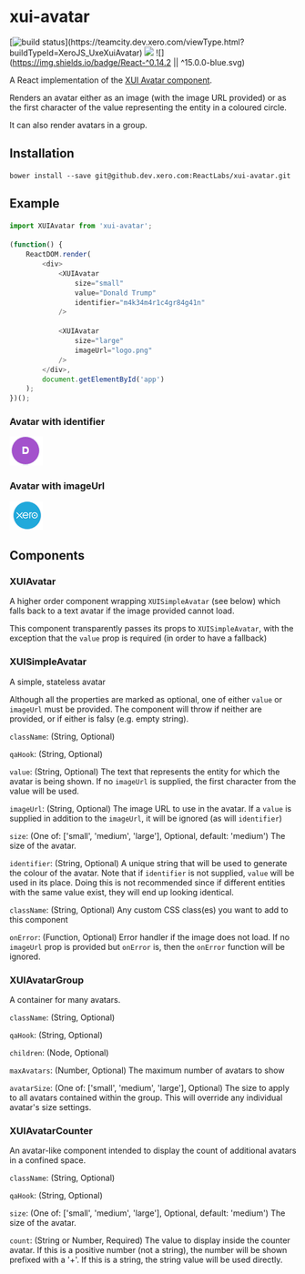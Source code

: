 xui-avatar
===========

[![build status](https://teamcity.dev.xero.com/app/rest/builds/buildType:(id:XeroJS_UxeXuiAvatar)/statusIcon)](https://teamcity.dev.xero.com/viewType.html?buildTypeId=XeroJS_UxeXuiAvatar)
![](https://img.shields.io/badge/XUI-%5E9.7.0%20%7C%7C%20%5E10.0.0-blue.svg)
![](https://img.shields.io/badge/React-^0.14.2 || ^15.0.0-blue.svg)

A React implementation of the [XUI Avatar component](https://github.dev.xero.com/pages/UXE/xui/section-avatars.html).

Renders an avatar either as an image (with the image URL provided) or as the first character of the value representing the entity in a coloured circle.

It can also render avatars in a group.

## Installation

```
bower install --save git@github.dev.xero.com:ReactLabs/xui-avatar.git
```

## Example

```js
import XUIAvatar from 'xui-avatar';

(function() {
	ReactDOM.render(
		<div>
            <XUIAvatar
                size="small"
                value="Donald Trump"
                identifier="m4k34m4r1c4gr84g41n"
            />

            <XUIAvatar
                size="large"
                imageUrl="logo.png"
            />
		</div>,
		document.getElementById('app')
	);
})();
```

### Avatar with identifier

![](example/avatar_identifier.PNG)

### Avatar with imageUrl

![](example/avatar_imageUrl.PNG)

## Components

### XUIAvatar

A higher order component wrapping `XUISimpleAvatar` (see below) which falls back to a text avatar if the image provided cannot load.

This component transparently passes its props to `XUISimpleAvatar`, with the exception that the `value` prop is required (in order to have a fallback)

### XUISimpleAvatar

A simple, stateless avatar

Although all the properties are marked as optional, one of either `value` or `imageUrl` must be provided. The component will throw if neither are provided, or if either is falsy (e.g. empty string).

`className`: (String, Optional)

`qaHook`: (String, Optional)

`value`: (String, Optional) The text that represents the entity for which the avatar is being shown. If no `imageUrl` is supplied, the first character from the value will be used.

`imageUrl`: (String, Optional) The image URL to use in the avatar. If a `value` is supplied in addition to the `imageUrl`, it will be ignored (as will `identifier`)

`size`: (One of: ['small', 'medium', 'large'], Optional, default: 'medium') The size of the avatar.

`identifier`: (String, Optional) A unique string that will be used to generate the colour of the avatar. Note that if `identifier` is not supplied, `value` will be used in its place. Doing this is not recommended since if different entities with the same value exist, they will end up looking identical.

`className`: (String, Optional) Any custom CSS class(es) you want to add to this component

`onError`: (Function, Optional) Error handler if the image does not load. If no `imageUrl` prop is provided but `onError` is, then the `onError` function will be ignored.

### XUIAvatarGroup

A container for many avatars.

`className`: (String, Optional)

`qaHook`: (String, Optional)

`children`: (Node, Optional)

`maxAvatars`: (Number, Optional) The maximum number of avatars to show

`avatarSize`: (One of: ['small', 'medium', 'large'], Optional) The size to apply to all avatars contained within the group. This will override any individual avatar's size settings.

### XUIAvatarCounter

An avatar-like component intended to display the count of additional avatars in a confined space.

`className`: (String, Optional)

`qaHook`: (String, Optional)

`size`: (One of: ['small', 'medium', 'large'], Optional, default: 'medium') The size of the avatar.

`count`: (String or Number, Required) The value to display inside the counter avatar. If this is a positive number (not a string), the number will be shown prefixed with a '+'. If this is a string, the string value will be used directly.
